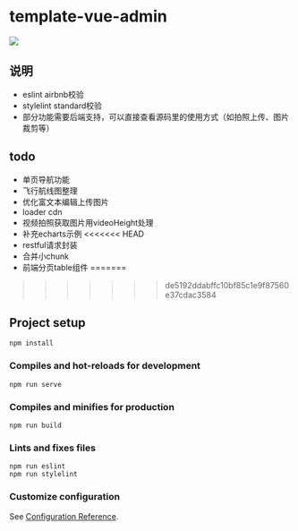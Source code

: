 # template-vue-admin

<a href="https://996.icu"><img src="https://img.shields.io/badge/link-996.icu-red.svg"></a>

## 说明

* eslint airbnb校验
* stylelint standard校验
* 部分功能需要后端支持，可以直接查看源码里的使用方式（如拍照上传、图片裁剪等）

## todo

* 单页导航功能
* 飞行航线图整理
* 优化富文本编辑上传图片
* loader cdn
* 视频拍照获取图片用videoHeight处理
* 补充echarts示例
<<<<<<< HEAD
* restful请求封装
* 合并小chunk
* 前端分页table组件
=======
>>>>>>> de5192ddabffc10bf85c1e9f87560e37cdac3584

## Project setup
```
npm install
```

### Compiles and hot-reloads for development
```
npm run serve
```

### Compiles and minifies for production
```
npm run build
```

### Lints and fixes files
```
npm run eslint
npm run stylelint
```

### Customize configuration
See [Configuration Reference](https://cli.vuejs.org/config/).
